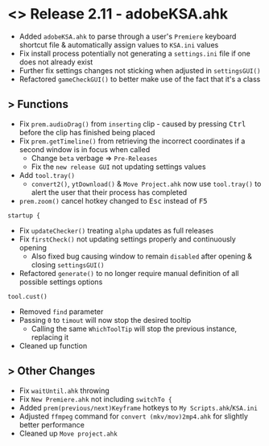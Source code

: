 # <> Release 2.11 - adobeKSA.ahk
- Added `adobeKSA.ahk` to parse through a user's `Premiere` keyboard shortcut file & automatically assign values to `KSA.ini` values
- Fix install process potentially not generating a `settings.ini` file if one does not already exist
- Further fix settings changes not sticking when adjusted in `settingsGUI()`
- Refactored `gameCheckGUI()` to better make use of the fact that it's a class

## > Functions
- Fix `prem.audioDrag()` from `inserting` clip - caused by pressing <kbd>Ctrl</kbd> before the clip has finished being placed
- Fix `prem.getTimeline()` from retrieving the incorrect coordinates if a second window is in focus when called
    - Change `beta` verbage => `Pre-Releases`
    - Fix the `new release GUI` not updating settings values
- Add `tool.tray()`
    - `convert2()`, `ytDownload()` & `Move Project.ahk` now use `tool.tray()` to alert the user that their process has completed
- `prem.zoom()` cancel hotkey changed to <kbd>Esc</kbd> instead of <kbd>F5</kbd>

`startup {`
- Fix `updateChecker()` treating `alpha` updates as full releases
- Fix `firstCheck()` not updating settings properly and continuously opening
    - Also fixed bug causing window to remain `disabled` after opening & closing `settingsGUI()`
- Refactored `generate()` to no longer require manual definition of all possible settings options

`tool.cust()`
- Removed `find` parameter
- Passing `0` to `timout` will now stop the desired tooltip
    - Calling the same `WhichToolTip` will stop the previous instance, replacing it
- Cleaned up function

## > Other Changes
- Fix `waitUntil.ahk` throwing
- Fix `New Premiere.ahk` not including `switchTo {`
- Added `prem(previous/next)Keyframe` hotkeys to `My Scripts.ahk`/`KSA.ini`
- Adjusted `ffmpeg` command for `convert (mkv/mov)2mp4.ahk` for slightly better performance
- Cleaned up `Move project.ahk`